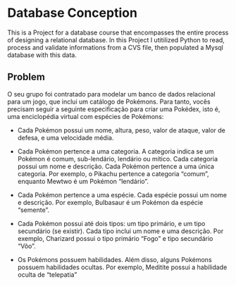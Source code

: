 # Database Conception
This is a Project for a database course that encompasses the entire process of designing a relational database. In this Project I utitilized Python to read, process and validate informations from a CVS file, then populated a Mysql database with this data.

## Problem
O seu grupo foi contratado para modelar um banco de dados relacional
para um jogo, que inclui um catálogo de Pokémons. Para tanto, vocês precisam
seguir a seguinte especificação para criar uma Pokédex, isto é, uma enciclopédia
virtual com espécies de Pokémons:

- Cada Pokémon possui um nome, altura, peso, valor de ataque, valor de
defesa, e uma velocidade média.

- Cada Pokémon pertence a uma categoria. A categoria indica se um Pokémon
é comum, sub-lendário, lendário ou mítico. Cada categoria possui um nome e
descrição. Cada Pokémon pertence a uma única categoria. Por exemplo, o
Pikachu pertence a categoria “comum”, enquanto Mewtwo é um Pokémon
“lendário”.

- Cada Pokémon pertence a uma espécie. Cada espécie possui um nome e
descrição. Por exemplo, Bulbasaur é um Pokémon da espécie “semente”.

- Cada Pokémon possui até dois tipos: um tipo primário, e um tipo secundário
(se existir). Cada tipo inclui um nome e uma descrição. Por exemplo,
Charizard possui o tipo primário “Fogo” e tipo secundário “Vôo”.

- Os Pokémons possuem habilidades. Além disso, alguns Pokémons possuem
habilidades ocultas. Por exemplo, Meditite possui a habilidade oculta de
“telepatia”
